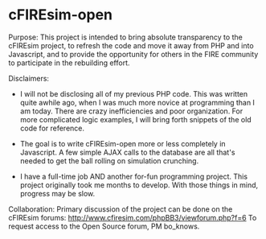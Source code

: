 cFIREsim-open
=============

Purpose:  This project is intended to bring absolute transparency to the cFIREsim project, to refresh the code and move it away from PHP and into Javascript, and to provide the opportunity for others in the FIRE community to participate in the rebuilding effort.

Disclaimers:
- I will not be disclosing all of my previous PHP code. This was written quite awhile ago, when I was much more novice at programming than I am today. There are crazy inefficiencies and poor organization.  For more complicated logic examples, I will bring forth snippets of the old code for reference. 

- The goal is to write cFIREsim-open more or less completely in Javascript. A few simple AJAX calls to the database are all that's needed to get the ball rolling on simulation crunching. 

- I have a full-time job AND another for-fun programming project. This project originally took me months to develop.  With those things in mind, progress may be slow. 
	
Collaboration: Primary discussion of the project can be done on the cFIREsim forums: http://www.cfiresim.com/phpBB3/viewforum.php?f=6    To request access to the Open Source forum, PM bo_knows.

